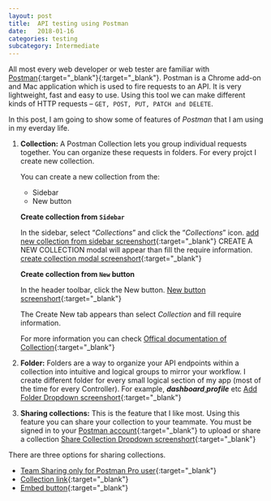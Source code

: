 ```yaml
---
layout: post
title:  API testing using Postman
date:   2018-01-16
categories: testing
subcategory: Intermediate
---
```

All most every web developer or web tester are familiar with [Postman](https://www.getpostman.com/){:target="_blank"}{:target="_blank"}.
Postman is a Chrome add-on and Mac application which is used to fire requests to an API.
It is very lightweight, fast and easy to use. Using this tool we can make different kinds of HTTP requests – ``` GET, POST, PUT, PATCH and DELETE ```.

In this post, I am going to show some of features of *Postman* that I am using in my everday life.

1. **Collection:**
  A Postman Collection lets you group individual requests together. You can organize these requests in folders.
  For every projct I create new collection.
  
    You can create a new collection from the:

    - Sidebar
    - New button
  
    **Create collection from ```Sidebar```**

    In the sidebar, select “*Collections*” and click the “*Collections*” icon.
      [add new collection from sidebar screenshort](https://s3.amazonaws.com/postman-static-getpostman-com/postman-docs/collections_icon1.png){:target="_blank"}
    CREATE A NEW COLLECTION modal will appear than fill the require information.
      [create collection modal screenshort](https://s3.amazonaws.com/postman-static-getpostman-com/postman-docs/collections-createcollectionmodal.png){:target="_blank"}
    
    **Create collection from ```New``` button**

    In the header toolbar, click the New button.
      [New button screenshort](https://s3.amazonaws.com/postman-static-getpostman-com/postman-docs/HeaderToolBar.png){:target="_blank"}
      
    The Create New tab appears than select *Collection* and fill require information.
    
    For more information you can check 
    [Offical documentation of Collection](https://www.getpostman.com/docs/postman/collections/creating_collections#collapse-category-0-2){:target="_blank"}
  
2. **Folder:**
  Folders are a way to organize your API endpoints within a collection into intuitive and logical groups to mirror your workflow. I create different folder for every small logical section of my app (most of the time for every Controller).
  For example, ***dashboard***,***profile*** etc
  [Add Folder Dropdown screenshort](https://s3.amazonaws.com/postman-static-getpostman-com/postman-docs/addFolderDropdown.png){:target="_blank"}

3. **Sharing collections:**
  This is the feature that I like most. Using this feature you can share your collection to your teammate.
  You must be signed in to your [Postman account](https://www.getpostman.com/docs/postman/launching_postman/postman_account){:target="_blank"}    to upload or share a collection
  [Share Collection Dropdown screenshort](https://s3.amazonaws.com/postman-static-getpostman-com/postman-docs/shareCollectionDropdown.png){:target="_blank"}

There are three options for sharing collections.
  - [Team Sharing only for Postman Pro user](https://s3.amazonaws.com/postman-static-getpostman-com/postman-docs/59137211.png){:target="_blank"}
  - [Collection link](https://s3.amazonaws.com/postman-static-getpostman-com/postman-docs/58564829.png){:target="_blank"}
  - [Embed button](https://s3.amazonaws.com/postman-static-getpostman-com/postman-docs/58564746.png){:target="_blank"}
